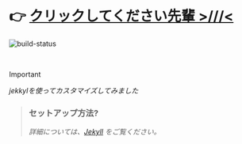 # 👉 [クリックしてください先輩 >///<](https://chloethesis.github.io/defenderagain)

![build-status](https://github.com/chloethesis/defenderagain/actions/workflows/github-pages.yml/badge.svg)

<br />

> [!IMPORTANT]  
>
> _jekkylを使ってカスタマイズしてみました_
> >
> > ### セットアップ方法?
> >
> > _詳細については、<a href="https://jekyllrb.com/">Jekyll</a> をご覧ください。_
